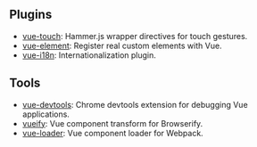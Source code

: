## Plugins

- [vue-touch](https://github.com/vuejs/vue-touch): Hammer.js wrapper directives for touch gestures.
- [vue-element](https://github.com/vuejs/vue-element): Register real custom elements with Vue.
- [vue-i18n](https://github.com/kazupon/vue-i18n): Internationalization plugin.

## Tools

- [vue-devtools](https://github.com/vuejs/vue-devtools): Chrome devtools extension for debugging Vue applications.
- [vueify](https://github.com/vuejs/vueify): Vue component transform for Browserify.
- [vue-loader](https://github.com/vuejs/vue-loader): Vue component loader for Webpack.